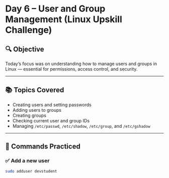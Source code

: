 # Day 6 – User and Group Management (Linux Upskill Challenge)

## 🔍 Objective
Today’s focus was on understanding how to manage users and groups in Linux — essential for permissions, access control, and security.

---

## 📚 Topics Covered
- Creating users and setting passwords
- Adding users to groups
- Creating groups
- Checking current user and group IDs
- Managing `/etc/passwd`, `/etc/shadow`, `/etc/group`, and `/etc/gshadow`

---

## 🧪 Commands Practiced

### ✅ Add a new user
```bash
sudo adduser devstudent
